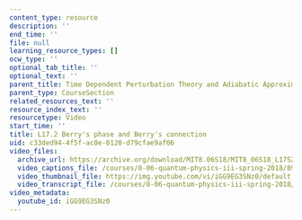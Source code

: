 ```yaml
---
content_type: resource
description: ''
end_time: ''
file: null
learning_resource_types: []
ocw_type: ''
optional_tab_title: ''
optional_text: ''
parent_title: Time Dependent Perturbation Theory and Adiabatic Approximation
parent_type: CourseSection
related_resources_text: ''
resource_index_text: ''
resourcetype: Video
start_time: ''
title: L17.2 Berry's phase and Berry's connection
uid: c33ded94-4f5f-ac0e-0120-d79cfae9af06
video_files:
  archive_url: https://archive.org/download/MIT8.06S18/MIT8_06S18_L17S2_300k.mp4
  video_captions_file: /courses/8-06-quantum-physics-iii-spring-2018/89f8c9236bc358668233890f2780003d_iGG9EG3SNz0.vtt
  video_thumbnail_file: https://img.youtube.com/vi/iGG9EG3SNz0/default.jpg
  video_transcript_file: /courses/8-06-quantum-physics-iii-spring-2018/adb7d441f1723bf378493cd2bb4bb1e1_iGG9EG3SNz0.pdf
video_metadata:
  youtube_id: iGG9EG3SNz0
---
```

